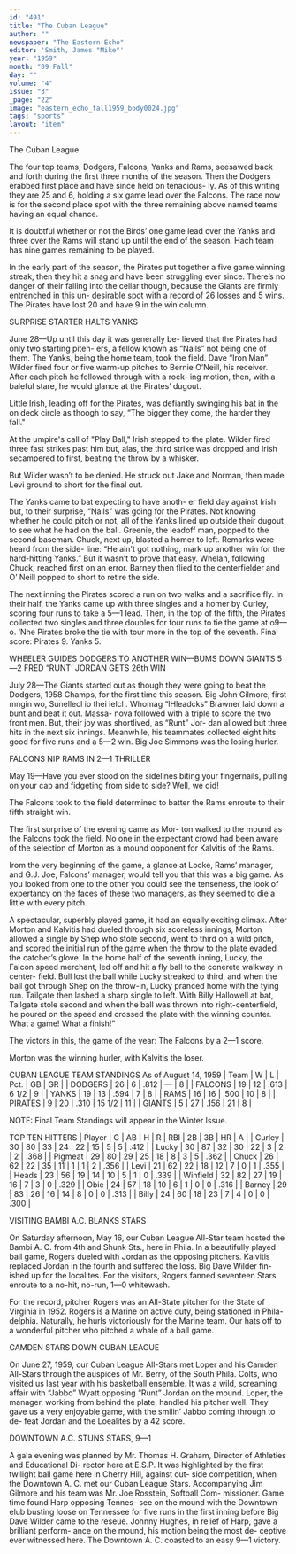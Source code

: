 ```yaml
---
id: "491"
title: "The Cuban League"
author: ""
newspaper: "The Eastern Echo"
editor: 'Smith, James "Mike"'
year: "1959"
month: "09 Fall"
day: ""
volume: "4"
issue: "3"
_page: "22"
image: "eastern_echo_fall1959_body0024.jpg"
tags: "sports"
layout: "item"
---
```

The Cuban League

The four top teams, Dodgers, Falcons, Yanks
and Rams, seesawed back and forth during the first
three months of the season. Then the Dodgers
erabbed first place and have since held on tenacious-
ly. As of this writing they are 25 and 6, holding a
six game lead over the Falcons. The race now is
for the second place spot with the three remaining
above named teams having an equal chance.

It is doubtful whether or not the Birds’ one
game lead over the Yanks and three over the Rams
will stand up until the end of the season. Hach team
has nine games remaining to be played.

In the early part of the season, the Pirates put
together a five game winning streak, then they hit
a snag and have been struggling ever since. There’s
no danger of their falling into the cellar though,
because the Giants are firmly entrenched in this un-
desirable spot with a record of 26 losses and 5 wins.
The Pirates have lost 20 and have 9 in the win
column.

SURPRISE STARTER HALTS YANKS

June 28—Up until this day it was generally be-
lieved that the Pirates had only two starting piteh-
ers, a fellow known as “Nails” not being one of
them. The Yanks, being the home team, took the
field. Dave “Iron Man” Wilder fired four or five
warm-up pitches to Bernie O’Neill, his receiver.
After each pitch he followed through with a rock-
ing motion, then, with a baleful stare, he would
glance at the Pirates’ dugout.

Little Irish, leading off for the Pirates, was
defiantly swinging his bat in the on deck circle as
thoogh to say, “The bigger they come, the harder
they fall."

At the umpire's call of "Play Ball," Irish
stepped to the plate. Wilder fired three fast strikes
past him but, alas, the third strike was dropped and
Irish secampered to first, beating the throw by a
whisker.

But Wilder wasn’t to be denied. He struck out
Jake and Norman, then made Levi ground to short
for the final out.

The Yanks came to bat expecting to have anoth-
er field day against Irish but, to their surprise,
“Nails” was going for the Pirates. Not knowing
whether he could pitch or not, all of the Yanks
lined up outside their dugout to see what he had
on the ball. Greenie, the leadoff man, popped to
the second baseman. Chuck, next up, blasted a
homer to left. Remarks were heard from the side-
line: “He ain't got nothing, mark up another win
for the hard-hitting Yanks.” But it wasn’t to prove
that easy. Whelan, following Chuck, reached first
on an error. Barney then flied to the centerfielder
and O’ Neill popped to short to retire the side.

The next inning the Pirates scored a run on
two walks and a sacrifice fly. In their half, the
Yanks came up with three singles and a homer by
Curley, scoring four runs to take a 5—1 lead. Then,
in the top of the fifth, the Pirates collected two
singles and three doubles for four runs to tie the
game at o9—o. ‘Nhe Pirates broke the tie with tour
more in the top of the seventh. Final score: Pirates
9. Yanks 5.

WHEELER GUIDES DODGERS TO ANOTHER
WIN—BUMS DOWN GIANTS 5—2
FRED “RUNT’ JORDAN GETS 26th WIN

July 28—The Giants started out as though they
were going to beat the Dodgers, 1958 Champs, for
the first time this season. Big John Gilmore, first
mngin wo, Sunellecl io thei ielcl . Whomag “lHleadcks”
Brawner laid down a bunt and beat it out. Massa-
nova followed with a triple to score the two front
men. But, their joy was shortlived, as “Runt” Jor-
dan allowed but three hits in the next six innings.
Meanwhile, his teammates collected eight hits good
for five runs and a 5—2 win. Big Joe Simmons was
the losing hurler.

FALCONS NIP RAMS IN 2—1 THRILLER

May 19—Have you ever stood on the sidelines
biting your fingernails, pulling on your cap and
fidgeting from side to side? Well, we did!

The Falcons took to the field determined to
batter the Rams enroute to their fifth straight win.

The first surprise of the evening came as Mor-
ton walked to the mound as the Falcons took the
field. No one in the expectant crowd had been aware
of the selection of Morton as a mound opponent for
Kalvitis of the Rams.

Irom the very beginning of the game, a glance
at Locke, Rams’ manager, and G.J. Joe, Falcons’
manager, would tell you that this was a big game.
As you looked from one to the other you could see
the tenseness, the look of expertancy on the faces
of these two managers, as they seemed to die a little
with every pitch.

A spectacular, superbly played game, it had an
equally exciting climax. After Morton and Kalvitis
had dueled through six scoreless innings, Morton
allowed a single by Shep who stole second, went to
third on a wild pitch, and scored the initial run of
the game when the throw to the plate evaded the
catcher’s glove. In the home half of the seventh
inning, Lucky, the Falcon speed merchant, led off
and hit a fly ball to the conerete walkway in center-
field. Bull lost the ball while Lucky streaked to
third, and when the ball got through Shep on the
throw-in, Lucky pranced home with the tying run.
Tailgate then lashed a sharp single to left. With
Billy Hallowell at bat, Tailgate stole second and
when the ball was thrown into right-centerfield, he
poured on the speed and crossed the plate with the
winning counter. What a game! What a finish!”

The victors in this, the game of the year: The
Falcons by a 2—1 score.

Morton was the winning hurler, with Kalvitis
the loser.

CUBAN LEAGUE TEAM STANDINGS
As of August 14, 1959
| Team    | W  | L  | Pct. | GB     | GR |
| DODGERS | 26 | 6  | .812 | —      | 8  |
| FALCONS | 19 | 12 | .613 | 6 1/2  | 9  |
| YANKS   | 19 | 13 | .594 | 7      | 8  |
| RAMS    | 16 | 16 | .500 | 10     | 8  |
| PIRATES | 9  | 20 | .310 | 15 1/2 | 11 |
| GIANTS  | 5  | 27 | .156 | 21     | 8  |

NOTE: Final Team Standings will appear in the
Winter Issue.

TOP TEN HITTERS
| Player   | G  | AB | H  | R  | RBI | 2B | 3B | HR | A    |
| Curley   | 30 | 80 | 33 | 24 | 22  | 15 | 5  | 5  | .412 |
| Lucky    | 30 | 87 | 32 | 30 | 22  | 3  | 2  | 2  | .368 |
| Pigmeat  | 29 | 80 | 29 | 25 | 18  | 8  | 3  | 5  | .362 |
| Chuck    | 26 | 62 | 22 | 35 | 11  | 1  | 1  | 2  | .356 |
| Levi     | 21 | 62 | 22 | 18 | 12  | 7  | 0  | 1  | .355 |
| Heads    | 23 | 56 | 19 | 14 | 10  | 5  | 1  | 0  | .339 |
| Winfield | 32 | 82 | 27 | 19 | 16  | 7  | 3  | 0  | .329 |
| Obie     | 24 | 57 | 18 | 10 | 6   | 1  | 0  | 0  | .316 |
| Barney   | 29 | 83 | 26 | 16 | 14  | 8  | 0  | 0  | .313 |
| Billy    | 24 | 60 | 18 | 23 | 7   | 4  | 0  | 0  | .300 |

VISITING BAMBI A.C. BLANKS STARS

On Saturday afternoon, May 16, our Cuban
League All-Star team hosted the Bambi A. C. from
4th and Shunk Sts., here in Phila. In a beautifully
played ball game, Rogers dueled with Jordan as the
opposing pitchers. Kalvitis replaced Jordan in the
fourth and suffered the loss. Big Dave Wilder fin-
ished up for the localites. For the visitors, Rogers
fanned seventeen Stars enroute to a no-hit, no-run,
1—0 whitewash.

For the record, pitcher Rogers was an All-State
pitcher for the State of Virginia in 1952. Rogers is
a Marine on active duty, being stationed in Phila-
delphia. Naturally, he hurls victoriously for the
Marine team. Our hats off to a wonderful pitcher
who pitched a whale of a ball game.

CAMDEN STARS DOWN CUBAN LEAGUE

On June 27, 1959, our Cuban League All-Stars
met Loper and his Camden All-Stars through the
auspices of Mr. Berry, of the South Phila. Colts, who
visited us last year with his basketball ensemble.
It was a wild, screaming affair with “Jabbo” Wyatt
opposing “Runt” Jordan on the mound. Loper, the
manager, working from behind the plate, handled
his pitcher well. They gave us a very enjoyable
game, with the smilin’ Jabbo coming through to de-
feat Jordan and the Loealites by a 42 score.

DOWNTOWN A.C. STUNS STARS, 9—1

A gala evening was planned by Mr. Thomas H.
Graham, Director of Athleties and Educational Di-
rector here at E.S.P. It was highlighted by the first
twilight ball game here in Cherry Hill, against out-
side competition, when the Downtown A. C. met our
Cuban League Stars. Accompanying Jim Gilmore
and his team was Mr. Joe Rosstein, Softball Com-
missioner. Game time found Harp opposing Tennes-
see on the mound with the Downtown elub busting
loose on Tennessee for five runs in the first inning
before Big Dave Wilder came to the reseue. Johnny
Hughes, in relief of Harp, gave a brilliant perform-
ance on the mound, his motion being the most de-
ceptive ever witnessed here. The Downtown A. C.
coasted to an easy 9—1 victory.
